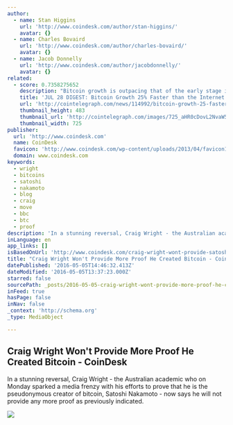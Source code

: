 ```yaml
---
author:
  - name: Stan Higgins
    url: 'http://www.coindesk.com/author/stan-higgins/'
    avatar: {}
  - name: Charles Bovaird
    url: 'http://www.coindesk.com/author/charles-bovaird/'
    avatar: {}
  - name: Jacob Donnelly
    url: 'http://www.coindesk.com/author/jacobdonnelly/'
    avatar: {}
related:
  - score: 0.7358275652
    description: "Bitcoin growth is outpacing that of the early stage internet by almost 25%; an Estonian Angel List service will utilize Bitcoin's blockchain to secure its marketplace, and more top stories for July 28. In terms of investment, Bitcoin growth is outpacing that of the early stage internet by almost 25%, according to the latest figures compiled by IB Times UK."
    title: 'JUL 28 DIGEST: Bitcoin Growth 25% Faster than the Internet in 90s; Estonian Angel List Service Secures Marketplace with BTC Blockchain'
    url: 'http://cointelegraph.com/news/114992/bitcoin-growth-25-faster-than-the-internet-in-90s-estonian-angel-list-service-secures-marketplace-with-btc-blockchain'
    thumbnail_height: 483
    thumbnail_url: 'http://cointelegraph.com/images/725_aHR0cDovL2NvaW50ZWxlZ3JhcGguY29tL3N0b3JhZ2UvdXBsb2Fkcy92aWV3Lzk5MTkyNTk1NTE2YTJkMjFlYzE5NmJlZDM2MjYyNDQ1LnBuZw==.jpg'
    thumbnail_width: 725
publisher:
  url: 'http://www.coindesk.com'
  name: CoinDesk
  favicon: 'http://www.coindesk.com/wp-content/uploads/2013/04/favicon1.ico?874e6b'
  domain: www.coindesk.com
keywords:
  - wright
  - bitcoins
  - satoshi
  - nakamoto
  - blog
  - craig
  - move
  - bbc
  - btc
  - proof
description: 'In a stunning reversal, Craig Wright - the Australian academic who on Monday sparked a media frenzy with his efforts to prove that he is the pseudonymous creator of bitcoin, Satoshi Nakamoto - now says he will not provide any more proof as previously indicated.'
inLanguage: en
app_links: []
isBasedOnUrl: 'http://www.coindesk.com/craig-wright-wont-provide-satoshi-nakamoto-proof/'
title: "Craig Wright Won't Provide More Proof He Created Bitcoin - CoinDesk"
datePublished: '2016-05-05T14:46:32.413Z'
dateModified: '2016-05-05T13:37:23.000Z'
starred: false
sourcePath: _posts/2016-05-05-craig-wright-wont-provide-more-proof-he-created-bitcoin-c.md
inFeed: true
hasPage: false
inNav: false
_context: 'http://schema.org'
_type: MediaObject

---
```

<article style=""><h1>Craig Wright Won't Provide More Proof He Created Bitcoin - CoinDesk</h1><p>In a stunning reversal, Craig Wright - the Australian academic who on Monday sparked a media frenzy with his efforts to prove that he is the pseudonymous creator of bitcoin, Satoshi Nakamoto - now says he will not provide any more proof as previously indicated.</p><img src="http://media.coindesk.com/2016/05/Craig-Wright.png" /></article>